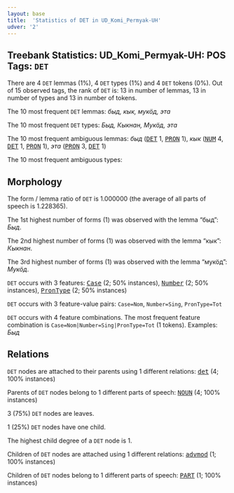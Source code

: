 ```yaml
---
layout: base
title:  'Statistics of DET in UD_Komi_Permyak-UH'
udver: '2'
---
```


## Treebank Statistics: UD_Komi_Permyak-UH: POS Tags: `DET`

There are 4 `DET` lemmas (1%), 4 `DET` types (1%) and 4 `DET` tokens (0%).
Out of 15 observed tags, the rank of `DET` is: 13 in number of lemmas, 13 in number of types and 13 in number of tokens.

The 10 most frequent `DET` lemmas: <em>быд, кык, мукӧд, эта</em>

The 10 most frequent `DET` types:  <em>Быд, Кыкнан, Мукӧд, эта</em>

The 10 most frequent ambiguous lemmas: <em>быд</em> (<tt><a href="koi_uh-pos-DET.html">DET</a></tt> 1, <tt><a href="koi_uh-pos-PRON.html">PRON</a></tt> 1), <em>кык</em> (<tt><a href="koi_uh-pos-NUM.html">NUM</a></tt> 4, <tt><a href="koi_uh-pos-DET.html">DET</a></tt> 1, <tt><a href="koi_uh-pos-PRON.html">PRON</a></tt> 1), <em>эта</em> (<tt><a href="koi_uh-pos-PRON.html">PRON</a></tt> 3, <tt><a href="koi_uh-pos-DET.html">DET</a></tt> 1)

The 10 most frequent ambiguous types:  



## Morphology

The form / lemma ratio of `DET` is 1.000000 (the average of all parts of speech is 1.228365).

The 1st highest number of forms (1) was observed with the lemma “быд”: <em>Быд</em>.

The 2nd highest number of forms (1) was observed with the lemma “кык”: <em>Кыкнан</em>.

The 3rd highest number of forms (1) was observed with the lemma “мукӧд”: <em>Мукӧд</em>.

`DET` occurs with 3 features: <tt><a href="koi_uh-feat-Case.html">Case</a></tt> (2; 50% instances), <tt><a href="koi_uh-feat-Number.html">Number</a></tt> (2; 50% instances), <tt><a href="koi_uh-feat-PronType.html">PronType</a></tt> (2; 50% instances)

`DET` occurs with 3 feature-value pairs: `Case=Nom`, `Number=Sing`, `PronType=Tot`

`DET` occurs with 4 feature combinations.
The most frequent feature combination is `Case=Nom|Number=Sing|PronType=Tot` (1 tokens).
Examples: <em>Быд</em>


## Relations

`DET` nodes are attached to their parents using 1 different relations: <tt><a href="koi_uh-dep-det.html">det</a></tt> (4; 100% instances)

Parents of `DET` nodes belong to 1 different parts of speech: <tt><a href="koi_uh-pos-NOUN.html">NOUN</a></tt> (4; 100% instances)

3 (75%) `DET` nodes are leaves.

1 (25%) `DET` nodes have one child.

The highest child degree of a `DET` node is 1.

Children of `DET` nodes are attached using 1 different relations: <tt><a href="koi_uh-dep-advmod.html">advmod</a></tt> (1; 100% instances)

Children of `DET` nodes belong to 1 different parts of speech: <tt><a href="koi_uh-pos-PART.html">PART</a></tt> (1; 100% instances)

